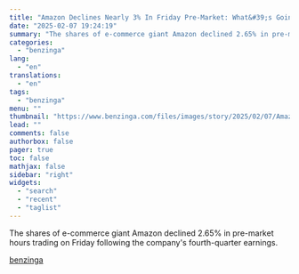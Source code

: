 ```yaml
---
title: "Amazon Declines Nearly 3% In Friday Pre-Market: What&#39;s Going On?"
date: "2025-02-07 19:24:19"
summary: "The shares of e-commerce giant Amazon declined 2.65% in pre-market hours trading on Friday following the company&#39;s fourth-quarter earnings."
categories:
  - "benzinga"
lang:
  - "en"
translations:
  - "en"
tags:
  - "benzinga"
menu: ""
thumbnail: "https://www.benzinga.com/files/images/story/2025/02/07/Amazon-com-Inc-_0.jpeg"
lead: ""
comments: false
authorbox: false
pager: true
toc: false
mathjax: false
sidebar: "right"
widgets:
  - "search"
  - "recent"
  - "taglist"
---
```


The shares of e-commerce giant Amazon declined 2.65% in pre-market hours trading on Friday following the company's fourth-quarter earnings.

[benzinga](https://www.benzinga.com/25/02/43555871/amazon-declines-3-in-friday-pre-market-whats-going-on)
